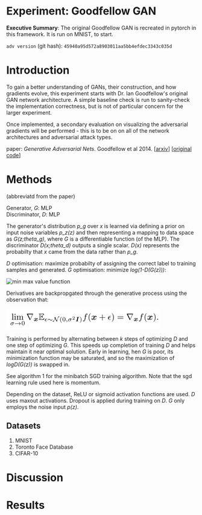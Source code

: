 # Experiment: Goodfellow GAN

**Executive Summary**: The original Goodfellow GAN is recreated in pytorch in this framework. It is run on MNIST, to start. 

`adv version` (git hash): `45940a95d572a8903011aa5bb4efdec3343c035d`

# Introduction

To gain a better understanding of GANs, their construction, and how gradients evolve, this experiment starts with Dr. Ian Goodfellow's original GAN network architecture. A simple baseline check is run to sanity-check the implementation correctness, but is not of particular concern for the larger experiment. 

Once implemented, a secondary evaluation on visualizing the adversarial gradients will be performed - this is to be on on all of the network architectures and adversarial attack types. 

paper: _Generative Adversarial Nets_. Goodfellow et al 2014. \[[arxiv](https://arxiv.org/abs/1406.2661)\] \[[original code](https://github.com/goodfeli/adversarial/)\]  


# Methods

(abbreviatd from the paper)   

Generator, _G_: MLP  
Discriminator, _D_: MLP   

The generator's distribution _p\_g_ over _x_ is learned via defining a prior on input noise variables _p\_z(z)_ and then representing a mapping to data space as _G(z;theta\_g)_, where _G_ is a differentiable function (of the MLP). The discriminator _D(x;theta\_d)_ outputs a single scalar. _D(x)_ represents the probabilty that _x_ came from the data rather than _p\_g_. 

_D_ optimisation: maximize probabilty of assigning the correct label to training samples and generated.
_G_ optimisation: minimize _log(1-D(G(z)))_: 

![min max value function](extras/goodfellos_min_max_value.png)

Derivatives are backpropgated through the generative process using the observation that: 

![generative backpropogation observation](extras/goodfellow_lim_generative_derivatives.png)

Training is performed by alternating between _k_ steps of optimizing _D_ and one step of optimizing _G_. This speeds up completion of training _D_ and helps maintain it near optimal solution. Early in learning, hen _G_ is poor, its minimization function may be saturated, and so the maximization of _logD(G(z))_ is swapped in.  

See algorithm 1 for the minibatch SGD training algorithm. Note that the sgd learning rule used here is momentum. 

Depending on the dataset, ReLU or sigmoid activation functions are used. _D_ uses maxout activations. Dropout is applied during training on _D_. _G_ only employs the noise input _p(z)_. 



## Datasets 

1. MNIST
2. Toronto Face Database 
3. CIFAR-10


# Discussion



# Results 